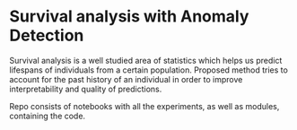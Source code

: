 # Survival analysis with Anomaly Detection

Survival analysis is a well studied area of statistics which helps us predict lifespans of individuals from a certain population. 
Proposed method tries to account for the past history of an individual in order to improve interpretability and quality of predictions.

Repo consists of notebooks with all the experiments, as well as modules, containing the code.
